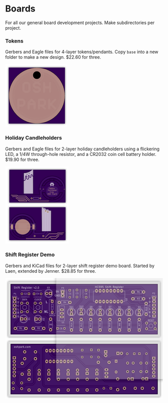 # Boards
For all our general board development projects.  Make subdirectories per project.

### Tokens

Gerbers and Eagle files for 4-layer tokens/pendants. Copy `base` into a new folder to make a new design. $22.60 for three.

![](tokens/osh-preview.png)

### Holiday Candleholders

Gerbers and Eagle files for 2-layer holiday candleholders using a flickering LED, a 1/4W through-hole resistor, and a CR2032 coin cell battery holder. $19.90 for three. 

![](holiday-candleholder/osh-preview.png)

### Shift Register Demo

Gerbers and KiCad files for 2-layer shift register demo board. Started by Laen, extended by Jenner. $28.85 for three.

![](shift-register-demo/osh-preview.png)
